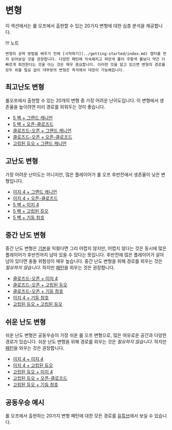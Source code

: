 # 변형

이 섹션에서는 롤 오프에서 출현할 수 있는 20가지 변형에 대한 심층 분석을 제공합니다.

!!! 노트

    변형의 공략 방법을 배우기 전에 [시작하기](../getting-started/index.md) 챕터를 먼저 읽어보실 것을 권장합니다. 다양한 패턴에 익숙해지고 파란색 롤이 주황색 롤보다 약간 더 빠르게 회전한다는 것을 아는 것은 매우 중요합니다. 이러한 것을 알고 있으면 변형의 경로를 모두 외울 필요 없이 대부분의 변형은 즉석에서 대응이 가능해집니다.

## 최고난도 변형

롤오프에서 출현할 수 있는 20개의 변형 중 가장 어려운 난이도입니다. 이 변형에서 생존율을 높이려면 미리 경로를 외워두는 것이 좋습니다.

* [5 벽 + 그랜드 캐니언](./5-waller-grand-canyon.md)
* [5 벽 + 오픈-클로즈드](./5-waller-open-closed.md)
* [클로즈드-오픈 + 그랜드 캐니언](./closed-open-grand-canyon.md)
* [클로즈드-오픈 + 오픈-클로즈드](./closed-open-open-closed.md)
* [고립된 듀오 + 그랜드 캐니언](./isolated-duo-grand-canyon.md)

## 고난도 변형

가장 어려운 난이도는 아니지만, 많은 플레이어가 롤 오프 후반전에서 생존율이 낮은 변형입니다.

* [이지 4 + 그랜드 캐니언](./easy-4-grand-canyon.md)
* [이지 4 + 오픈-클로즈드](./easy-4-open-closed.md)
* [5 벽 + 이지 4](./5-waller-easy-4.md)
* [5 벽 + 고립된 듀오](./5-waller-isolated-duo.md)
* [5 벽 + 기둥 참호](./5-waller-pillar-trench.md)

## 중간 난도 변형

중간 난도 변형은 [기본](../getting-started/index.md)을 익혔다면 그리 어렵지 않지만, 어렵지 않다는 것은 동시에 많은 플레이어가 후반전까지 남아 있을 수 있다는 뜻입니다. 후반전에 많은 플레이어가 살아남아 있다면 충돌 위험성이 매우 높습니다. 중간 난도 변형을 위해 경로를 외우는 것은 *필요하지 않습니다*. 하지만 [패턴](../rolls/index.md)을 외우는 것은 권장합니다.

* [클로즈드-오픈 + 이지 4](./closed-open-easy-4.md)
* [클로즈드-오픈 + 고립된 듀오](./closed-open-isolated-duo.md)
* [클로즈드-오픈 + 기둥 참호](./closed-open-pillar-trench.md)
* [이지 4 + 기둥 참호](./easy-4-pillar-trench.md)
* [고립된 듀오 + 고립된 듀오](./isolated-duo-isolated-duo.md)

## 쉬운 난도 변형

쉬운 난도 변형은 공동우승이 가장 쉬운 롤 오프 변형으로, 많은 여유로운 공간과 다양한 경로가 있습니다. 쉬운 난도 변형을 위해 경로를 외우는 것은 *필요하지 않습니다*. 하지만 [패턴](../rolls/index.md)을 외우는 것은 권장합니다.

* [이지 4 + 이지 4](./easy-4-easy-4.md)
* [이지 4 + 고립된 듀오](./easy-4-isolated-duo.md)
* [고립된 듀오 + 이지 4](./isolated-duo-easy-4.md)
* [고립된 듀오 + 오픈-클로즈드](./isolated-duo-open-closed)
* [고립된 듀오 + 기둥 참호](./isolated-duo-pillar-trench.md)

## 공동우승 예시

롤 오프에서 출현하는 20가지 변형 패턴에 대한 모든 경로를 [유튜브](https://www.youtube.com/playlist?list=PLG_QNSp9ZgJLWYSNl4vY26VJCZeOQHO1F)에서 보실 수 있습니다.
